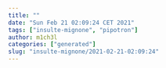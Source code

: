 ```yaml
---
title: ""
date: "Sun Feb 21 02:09:24 CET 2021"
tags: ["insulte-mignone", "pipotron"]
author: m1ch3l
categories: ["generated"]
slug: "insulte-mignone/2021-02-21-02:09:24"
---
```



